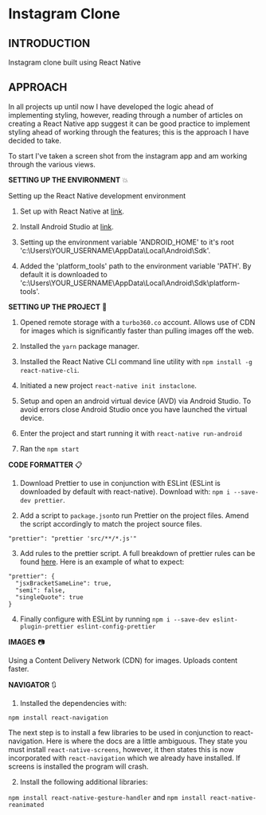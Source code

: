 # Instagram Clone

## INTRODUCTION

Instagram clone built using React Native

## APPROACH

In all projects up until now I have developed the logic ahead of implementing styling, however, reading through a number of articles on creating a React Native app suggest it can be good practice to implement styling ahead of working through the features; this is the approach I have decided to take.

To start I've taken a screen shot from the instagram app and am working through the various views.

**SETTING UP THE ENVIRONMENT** :boom:

Setting up the React Native development environment

1. Set up with React Native at [link](https://facebook.github.io/react-native/docs/getting-started).

2. Install Android Studio at [link](https://developer.android.com/studio/install).

3. Setting up the environment variable 'ANDROID_HOME' to it's root 'c:\Users\YOUR_USERNAME\AppData\Local\Android\Sdk'.

4. Added the 'platform_tools' path to the environment variable 'PATH'. By default it is downloaded to 'c:\Users\YOUR_USERNAME\AppData\Local\Android\Sdk\platform-tools'.

**SETTING UP THE PROJECT** :wrench:

1. Opened remote storage with a `turbo360.co` account. Allows use of CDN for images which is significantly faster than pulling images off the web.

2. Installed the `yarn` package manager.

2. Installed the React Native CLI command line utility with `npm install -g react-native-cli`.

3. Initiated a new project `react-native init instaclone`.

4. Setup and open an android virtual device (AVD) via Android Studio. To avoid errors close Android Studio once you have launched the virtual device.

5. Enter the project and start running it with `react-native run-android`

6. Ran the `npm start`

**CODE FORMATTER** :clipboard:

1. Download Prettier to use in conjunction with ESLint (ESLint is downloaded by default with react-native). Download with: `npm i --save-dev prettier`.

2. Add a script to `package.json`to run Prettier on the project files. Amend the script accordingly to match the project source files.
```
"prettier": "prettier 'src/**/*.js'"
```

3. Add rules to the prettier script. A full breakdown of prettier rules can be found [here](https://prettier.io/docs/en/options.html). Here is an example of what to expect:
```
"prettier": {
  "jsxBracketSameLine": true,
  "semi": false,
  "singleQuote": true
}
```
4. Finally configure with ESLint by running `npm i --save-dev eslint-plugin-prettier eslint-config-prettier`

**IMAGES** :camera:

Using a Content Delivery Network (CDN) for images. Uploads content faster.

**NAVIGATOR** :arrows_clockwise:

1. Installed the dependencies with:

`npm install react-navigation`

The next step is to install a few libraries to be used in conjunction to react-navigation. Here is where the docs are a little ambiguous. They state you must install `react-native-screens`, however, it then states this is now incorporated with `react-navigation` which we already have installed. If screens is installed the program will crash.

2. Install the following additional libraries:

`npm install react-native-gesture-handler` and `npm install react-native-reanimated`